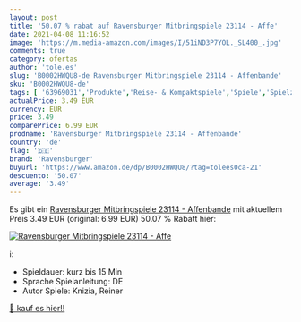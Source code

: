 ```yaml
---
layout: post
title: '50.07 % rabat auf Ravensburger Mitbringspiele 23114 - Affe'
date: 2021-04-08 11:16:52
image: 'https://m.media-amazon.com/images/I/51iND3P7YOL._SL400_.jpg'
comments: true
category: ofertas
author: 'tole.es'
slug: 'B0002HWQU8-de Ravensburger Mitbringspiele 23114 - Affenbande'
sku: 'B0002HWQU8-de'
tags: [ '63969031','Produkte','Reise- & Kompaktspiele','Spiele','Spielzeug','ravensburger', ]
actualPrice: 3.49 EUR
currency: EUR
price: 3.49
comparePrice: 6.99 EUR
prodname: 'Ravensburger Mitbringspiele 23114 - Affenbande'
country: 'de'
flag: '🇩🇪'
brand: 'Ravensburger'
buyurl: 'https://www.amazon.de/dp/B0002HWQU8/?tag=tolees0ca-21'
descuento: '50.07'
average: '3.49'
---
```


Es gibt ein [Ravensburger Mitbringspiele 23114 - Affenbande](https://www.amazon.de/dp/B0002HWQU8/?tag=tolees0ca-21) mit aktuellem Preis 3.49 EUR (original: 6.99 EUR) 50.07 % Rabatt hier:

[![Ravensburger Mitbringspiele 23114 - Affe](https://m.media-amazon.com/images/I/51iND3P7YOL._SL400_.jpg)](https://www.amazon.de/dp/B0002HWQU8/?tag=tolees0ca-21)

ℹ️:

- Spieldauer: kurz bis 15 Min
- Sprache Spielanleitung: DE
- Autor Spiele: Knizia, Reiner

[🛒 kauf es hier!!](https://www.amazon.de/dp/B0002HWQU8/?tag=tolees0ca-21)
